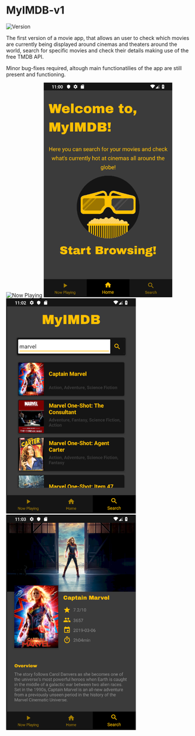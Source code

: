 # MyIMDB-v1
![Version](https://img.shields.io/badge/version-v1.0-blue.svg)

The first version of a movie app, that allows an user to check which movies are currently being displayed around cinemas and theaters around the world, search for specific movies and check their details making use of the free TMDB API.

Minor bug-fixes required, altough main functionatilies of the app are still present and functioning.

![Now Playing](https://i.imgur.com/Lu9V0e1.png) 
![Home](screens/home_screen.png) 
![Search](screens/search_screen.png) 
![Details](screens/details_screen.png)



